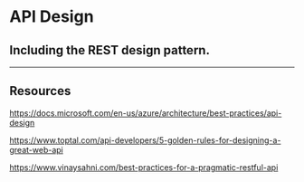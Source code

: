 # API Design
## Including the REST design pattern.

---

## Resources

https://docs.microsoft.com/en-us/azure/architecture/best-practices/api-design

https://www.toptal.com/api-developers/5-golden-rules-for-designing-a-great-web-api

https://www.vinaysahni.com/best-practices-for-a-pragmatic-restful-api

